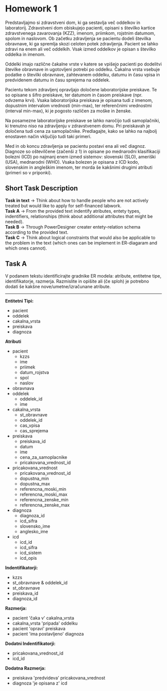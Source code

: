 # Homework 1

Predstavljajmo si zdravstveni dom, ki ga sestavlja več oddelkov in laboratorij. Zdravstveni dom obiskujejo pacienti, opisani s številko kartice zdravstvenega zavarovanja (KZZ), imenom, priimkom, rojstnim datumom, spolom in naslovom. Ob začetku zdravljenja se pacientu dodeli številka obravnave, ki ga spremlja skozi celoten potek zdravljenja. Pacient se lahko zdravi na enem ali več oddelkih. Vsak izmed oddelkov je opisan s številko oddelka in imenom.

Oddelki imajo različne čakalne vrste v katere se vpišejo pacienti po dodelitvi številke obravnave in ugotovljeni potrebi po oddelku. Čakalna vrsta vsebuje podatke o številki obravnave, zahtevanem oddelku, datumu in času vpisa in predvidenem datumu in času sprejema na oddelek.

Pacientu tekom zdravljenj opravljajo določene laboratorijske preiskave. Te so opisane s šifro preiskave, ter datumom in časom preiskave  (npr. odvzema krvi). Vsaka laboratorijska preiskava je opisana tudi z imenom, dopustnim intervalom vrednosti (min-max), ter referenčnimi vrednostmi (interval min-max), ki je pogosto različen za moške in ženske.

Na posamezne laboratorijske preiskave se lahko naročijo tudi samoplačniki, ki trenutno niso na zdravljenju v zdravstvenem domu. Pri preiskavah je določena tudi cena za samoplačnike. Predlagajte, kako se lahko na najbolj enostaven način vključijo tudi taki primeri.

Med in ob koncu zdravljenja se pacientu postavi ena ali več diagnoz. Diagnoze so oštevilčene (začenši z 1) in opisane po mednarodni klasifikaciji bolezni (ICD) po najmanj enem izmed sistemov: slovenski (SLO), ameriški (USA), mednarodni (WHO). Vsaka bolezen je opisana z ICD kodo, slovenskim in angleškim imenom, ter morda še kakšnimi drugimi atributi (primeri so v priponki).

## Short Task Description

<strong>Task in text</strong> -> Think about how to handle people who are not actively treated but would like to apply for self-financed labwork.
<br>
<strong>Task A</strong> -> From the provided text indentify atributes, entety types, indentifiers, relationships (think about additional attributes that might be needed).
<br>
<strong>Task B</strong> -> Through PowerDesigner creater entety-relation schema according to the provided text.
<br>
<strong>Task C</strong> -> Think about logical constraints that would also be applicable to the problem in the text (which ones can be implement in ER-diagaram and which ones cannot).

## Task A

V podanem tekstu identificirajte gradnike ER modela: atribute, entitetne tipe, identifikatorje, razmerja. Razmislite in opišite ali (če sploh) je potrebno dodati še kakšne nove/umetne/izračunane atribute.  

<hr>

<strong> Entitetni Tipi: </strong>
- pacient
- oddelek
- cakalna_vrsta
- preiskava
- diagnoza

<strong> Atributi </strong>
- pacient
    - kzzs
    - ime
    - priimek
    - datum_rojstva
    - spol
    - naslov
- obravnava
- oddelek
    - oddelek_id
    - ime
- cakalna_vrsta
    - st_obravnave
    - oddelek_id
    - cas_vpisa
    - cas_sprejema
- preiskava 
    - preiskava_id
    - datum
    - ime
    - cena_za_samoplacnike
    - pricakovana_vrednost_id
- pricakovana_vrednost
    - pricakovana_vrednost_id
    - dopustna_min
    - dopustna_max
    - referencna_moski_min
    - referencna_moski_max
    - referencna_zenske_min
    - referencna_zenske_max
- diagnoza
    - diagnoza_id
    - icd_sifra
    - slovensko_ime
    - anglesko_ime
- icd
    - icd_id
    - icd_sifra
    - icd_sistem
    - icd_opis

<strong> Indentifikatorji: </strong>
- kzzs
- st_obravnave & oddelek_id
- st_obravnave
- preiskava_id
- diagnoza_id

<strong> Razmerja: </strong>
- pacient 'čaka v' cakalna_vrsta
- cakalna_vrsta 'pripada' oddelku
- pacient 'opravi' preiskava
- pacient 'ima postavljeno' diagnoza

<strong> Dodatni Indentifikatorji: </strong>
- pricakovana_vrednost_id
- icd_id

<strong> Dodatna Razmerja: </strong>
- preiskava 'predvideva' pricakovana_vrednost
- diagnoza 'je opisana z' icd